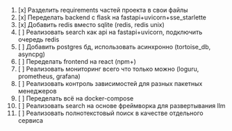 1. [x] Разделить requirements частей проекта в свои файлы
2. [x] Переделать backend с flask на fastapi+uvicorn+sse_starlette
3. [x] Добавить redis вместо sqlite (redis, redis unix)
4. [ ] Реализовать search как api на fastapi+uvicorn, подключить очередь redis
5. [ ] Добавить postgres бд, использовать асинхронно (tortoise_db, asyncpg)
6. [ ] Переделать frontend на react (npm+)
7. [ ] Реализовать мониторинг всего что только можно (loguru, prometheus, grafana)
8. [ ] Реализовать контроль зависимостей для разных пакетных менеджеров
9. [ ] Переделать всё на docker-compose
10. [ ] Реализовать search на основе фреймворка для развертывания llm
11. [ ] Реализовать полнотекстовый поиск в качестве отдельного сервиса
